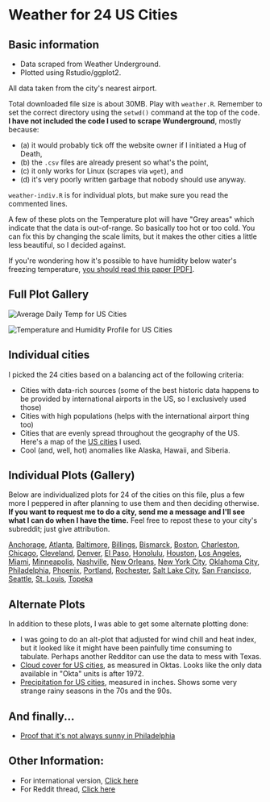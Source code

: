 # Weather for 24 US Cities

## Basic information

* Data scraped from Weather Underground.
* Plotted using Rstudio/ggplot2.

All data taken from the city's nearest airport.

Total downloaded file size is about 30MB. Play with `weather.R`. Remember to set the correct directory using the `setwd()` command at the top of the code. **I have not included the code I used to scrape Wunderground**, mostly because:

* (a) it would probably tick off the website owner if I initiated a Hug of Death,
* (b) the `.csv` files are already present so what's the point, 
* (c) it only works for Linux (scrapes via `wget`), and 
* (d) it's very poorly written garbage that nobody should use anyway.

`weather-indiv.R` is for individual plots, but make sure you read the commented lines.

A few of these plots on the Temperature plot will have "Grey areas" which indicate that the data is out-of-range. So basically too hot or too cold. You can fix this by changing the scale limits, but it makes the other cities a little less beautiful, so I decided against.

If you're wondering how it's possible to have humidity below water's freezing temperature, [you should read this paper \[PDF\]](http://www.rhs.com/papers/RH_WMO.pdf).

## Full Plot Gallery

![Average Daily Temp for US Cities](http://i.imgur.com/qXuq5sN.png)

![Temperature and Humidity Profile for US Cities](http://i.imgur.com/msdgsYD.png)

## Individual cities

I picked the 24 cities based on a balancing act of the following criteria:

* Cities with data-rich sources (some of the best historic data happens to be provided by international airports in the US, so I exclusively used those)
* Cities with high populations (helps with the international airport thing too)
* Cities that are evenly spread throughout the geography of the US. Here's a map of the [US cities](http://i.imgur.com/f6ROfVQ.png) I used.
* Cool (and, well, hot) anomalies like Alaska, Hawaii, and Siberia.

## Individual Plots (Gallery)

Below are individualized plots for 24 of the cities on this file, plus a few more I peppered in after planning to use them and then deciding otherwise. **If you want to request me to do a city, send me a message and I'll see what I can do when I have the time.** Feel free to repost these to your city's subreddit; just give attribution.

[Anchorage](http://imgur.com/a/ghFpa), [Atlanta](http://imgur.com/a/NLMC0), [Baltimore](http://imgur.com/a/Wdqdm), [Billings](http://imgur.com/a/BoFH9), [Bismarck](http://imgur.com/a/WQNkS), [Boston](http://imgur.com/a/X90Zc), [Charleston](http://imgur.com/a/GXfgg), [Chicago](http://imgur.com/a/TxiAU), [Cleveland](http://imgur.com/a/J3Wxv), [Denver](http://imgur.com/a/kRiHh), [El Paso](http://imgur.com/a/1tJ8F), [Honolulu](http://imgur.com/a/xTJvA), [Houston](http://imgur.com/a/l2bND), [Los Angeles](http://imgur.com/a/AzvOA), [Miami](http://imgur.com/a/f22GN), [Minneapolis](http://imgur.com/a/lYwdI), [Nashville](http://imgur.com/a/RyRJa), [New Orleans](http://imgur.com/a/alJq4), [New York City](http://imgur.com/a/ivgFK), [Oklahoma City](http://imgur.com/a/YjvAW), [Philadelphia](http://imgur.com/a/5bKd9), [Phoenix](http://imgur.com/a/Yx7qb), [Portland](http://imgur.com/a/IfNz5), [Rochester](http://imgur.com/a/b8Mrk), [Salt Lake City](http://imgur.com/a/8lC0q), [San Francisco](http://imgur.com/a/NDAjf), [Seattle](http://imgur.com/a/evr7B), [St. Louis](http://imgur.com/a/Zlpq6), [Topeka](http://imgur.com/a/pfq8w)

## Alternate Plots

In addition to these plots, I was able to get some alternate plotting done:

* I was going to do an alt-plot that adjusted for wind chill and heat index, but it looked like it might have been painfully time consuming to tabulate. Perhaps another Redditor can use the data to mess with Texas.
* [Cloud cover for US cities](http://i.imgur.com/3GO2TmE.png), as measured in Oktas. Looks like the only data available in "Okta" units is after 1972.
* [Precipitation for US cities](http://i.imgur.com/nezCst1.png), measured in inches. Shows some very strange rainy seasons in the 70s and the 90s.

## And finally...

* [Proof that it's not always sunny in Philadelphia](http://i.imgur.com/WYOMxpD.png)

## Other Information:

* For international version, [Click here](https://github.com/zonination/weather-intl/)
* For Reddit thread, [Click here](https://np.reddit.com/r/dataisbeautiful/comments/46kjr6/a_tale_of_48_cities_the_the_daily_temperature_and/)
